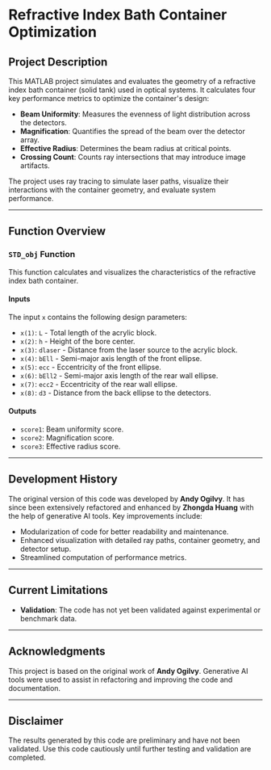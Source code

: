# **Refractive Index Bath Container Optimization**

## **Project Description**
This MATLAB project simulates and evaluates the geometry of a refractive index bath container (solid tank) used in optical systems. It calculates four key performance metrics to optimize the container's design:
- **Beam Uniformity**: Measures the evenness of light distribution across the detectors.
- **Magnification**: Quantifies the spread of the beam over the detector array.
- **Effective Radius**: Determines the beam radius at critical points.
- **Crossing Count**: Counts ray intersections that may introduce image artifacts.

The project uses ray tracing to simulate laser paths, visualize their interactions with the container geometry, and evaluate system performance.

---

## **Function Overview**
### `STD_obj` Function
This function calculates and visualizes the characteristics of the refractive index bath container.

#### **Inputs**
The input `x` contains the following design parameters:
- `x(1)`: `L` - Total length of the acrylic block.
- `x(2)`: `h` - Height of the bore center.
- `x(3)`: `dlaser` - Distance from the laser source to the acrylic block.
- `x(4)`: `bEll` - Semi-major axis length of the front ellipse.
- `x(5)`: `ecc` - Eccentricity of the front ellipse.
- `x(6)`: `bEll2` - Semi-major axis length of the rear wall ellipse.
- `x(7)`: `ecc2` - Eccentricity of the rear wall ellipse.
- `x(8)`: `d3` - Distance from the back ellipse to the detectors.

#### **Outputs**
- `score1`: Beam uniformity score.
- `score2`: Magnification score.
- `score3`: Effective radius score.

---

## **Development History**
The original version of this code was developed by **Andy Ogilvy**. It has since been extensively refactored and enhanced by **Zhongda Huang** with the help of generative AI tools. Key improvements include:
- Modularization of code for better readability and maintenance.
- Enhanced visualization with detailed ray paths, container geometry, and detector setup.
- Streamlined computation of performance metrics.

---

## **Current Limitations**
- **Validation**: The code has not yet been validated against experimental or benchmark data.

---

## **Acknowledgments**
This project is based on the original work of **Andy Ogilvy**. Generative AI tools were used to assist in refactoring and improving the code and documentation.

---

## **Disclaimer**
The results generated by this code are preliminary and have not been validated. Use this code cautiously until further testing and validation are completed.
